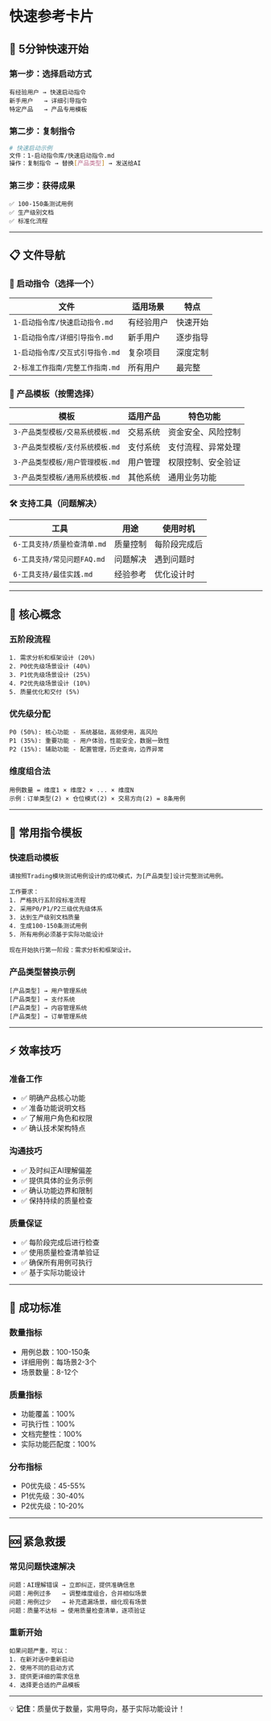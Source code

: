 # 快速参考卡片

## 🚀 5分钟快速开始

### 第一步：选择启动方式
```
有经验用户 → 快速启动指令
新手用户   → 详细引导指令
特定产品   → 产品专用模板
```

### 第二步：复制指令
```bash
# 快速启动示例
文件：1-启动指令库/快速启动指令.md
操作：复制指令 → 替换[产品类型] → 发送给AI
```

### 第三步：获得成果
```
✅ 100-150条测试用例
✅ 生产级别文档
✅ 标准化流程
```

---

## 📋 文件导航

### 🎯 启动指令（选择一个）
| 文件 | 适用场景 | 特点 |
|------|----------|------|
| `1-启动指令库/快速启动指令.md` | 有经验用户 | 快速开始 |
| `1-启动指令库/详细引导指令.md` | 新手用户 | 逐步指导 |
| `1-启动指令库/交互式引导指令.md` | 复杂项目 | 深度定制 |
| `2-标准工作指南/完整工作指南.md` | 所有用户 | 最完整 |

### 🎨 产品模板（按需选择）
| 模板 | 适用产品 | 特色功能 |
|------|----------|----------|
| `3-产品类型模板/交易系统模板.md` | 交易系统 | 资金安全、风险控制 |
| `3-产品类型模板/支付系统模板.md` | 支付系统 | 支付流程、异常处理 |
| `3-产品类型模板/用户管理模板.md` | 用户管理 | 权限控制、安全验证 |
| `3-产品类型模板/通用系统模板.md` | 其他系统 | 通用业务功能 |

### 🛠️ 支持工具（问题解决）
| 工具 | 用途 | 使用时机 |
|------|------|----------|
| `6-工具支持/质量检查清单.md` | 质量控制 | 每阶段完成后 |
| `6-工具支持/常见问题FAQ.md` | 问题解决 | 遇到问题时 |
| `6-工具支持/最佳实践.md` | 经验参考 | 优化设计时 |

---

## 🎯 核心概念

### 五阶段流程
```
1. 需求分析和框架设计 (20%)
2. P0优先级场景设计 (40%)
3. P1优先级场景设计 (25%)
4. P2优先级场景设计 (10%)
5. 质量优化和交付 (5%)
```

### 优先级分配
```
P0 (50%): 核心功能 - 系统基础，高频使用，高风险
P1 (35%): 重要功能 - 用户体验，性能安全，数据一致性
P2 (15%): 辅助功能 - 配置管理，历史查询，边界异常
```

### 维度组合法
```
用例数量 = 维度1 × 维度2 × ... × 维度N
示例：订单类型(2) × 仓位模式(2) × 交易方向(2) = 8条用例
```

---

## 🔧 常用指令模板

### 快速启动模板
```
请按照Trading模块测试用例设计的成功模式，为[产品类型]设计完整测试用例。

工作要求：
1. 严格执行五阶段标准流程
2. 采用P0/P1/P2三级优先级体系
3. 达到生产级别文档质量
4. 生成100-150条测试用例
5. 所有用例必须基于实际功能设计

现在开始执行第一阶段：需求分析和框架设计。
```

### 产品类型替换示例
```
[产品类型] → 用户管理系统
[产品类型] → 支付系统
[产品类型] → 内容管理系统
[产品类型] → 订单管理系统
```

---

## ⚡ 效率技巧

### 准备工作
- ✅ 明确产品核心功能
- ✅ 准备功能说明文档
- ✅ 了解用户角色和权限
- ✅ 确认技术架构特点

### 沟通技巧
- ✅ 及时纠正AI理解偏差
- ✅ 提供具体的业务示例
- ✅ 确认功能边界和限制
- ✅ 保持持续的质量检查

### 质量保证
- ✅ 每阶段完成后进行检查
- ✅ 使用质量检查清单验证
- ✅ 确保所有用例可执行
- ✅ 基于实际功能设计

---

## 🎯 成功标准

### 数量指标
- 用例总数：100-150条
- 详细用例：每场景2-3个
- 场景数量：8-12个

### 质量指标
- 功能覆盖：100%
- 可执行性：100%
- 文档完整性：100%
- 实际功能匹配度：100%

### 分布指标
- P0优先级：45-55%
- P1优先级：30-40%
- P2优先级：10-20%

---

## 🆘 紧急救援

### 常见问题快速解决
```
问题：AI理解错误 → 立即纠正，提供准确信息
问题：用例过多   → 调整维度组合，合并相似场景
问题：用例过少   → 补充遗漏场景，细化现有场景
问题：质量不达标 → 使用质量检查清单，逐项验证
```

### 重新开始
```
如果问题严重，可以：
1. 在新对话中重新启动
2. 使用不同的启动方式
3. 提供更详细的需求信息
4. 选择更合适的产品模板
```

---

💡 **记住**：质量优于数量，实用导向，基于实际功能设计！
